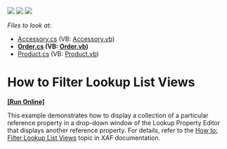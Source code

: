 <!-- default badges list -->
![](https://img.shields.io/endpoint?url=https://codecentral.devexpress.com/api/v1/VersionRange/128590545/21.1.2%2B)
[![](https://img.shields.io/badge/Open_in_DevExpress_Support_Center-FF7200?style=flat-square&logo=DevExpress&logoColor=white)](https://supportcenter.devexpress.com/ticket/details/E218)
[![](https://img.shields.io/badge/📖_How_to_use_DevExpress_Examples-e9f6fc?style=flat-square)](https://docs.devexpress.com/GeneralInformation/403183)
<!-- default badges end -->
<!-- default file list -->
*Files to look at*:

* [Accessory.cs](./CS/FilterLookupListView.Module/BusinessObjects/Accessory.cs) (VB: [Accessory.vb](./VB/FilterLookupListView.Module/BusinessObjects/Accessory.vb))
* **[Order.cs](./CS/FilterLookupListView.Module/BusinessObjects/Order.cs) (VB: [Order.vb](./VB/FilterLookupListView.Module/BusinessObjects/Order.vb))**
* [Product.cs](./CS/FilterLookupListView.Module/BusinessObjects/Product.cs) (VB: [Product.vb](./VB/FilterLookupListView.Module/BusinessObjects/Product.vb))
<!-- default file list end -->
# How to Filter Lookup List Views
<!-- run online -->
**[[Run Online]](https://codecentral.devexpress.com/e218/)**
<!-- run online end -->


<p>This example demonstrates how to display a collection of a particular reference property in a drop-down window of the Lookup Property Editor that displays another reference property. For details, refer to the <a href="http://documentation.devexpress.com/#Xaf/CustomDocument2681"><u>How to: Filter Lookup List Views</u></a> topic in XAF documentation.</p>

<br/>


